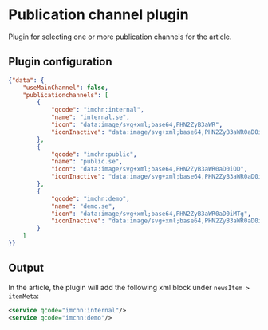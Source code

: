 # Publication channel plugin
Plugin for selecting one or more publication channels for the article.

## Plugin configuration

```json
{"data": {
    "useMainChannel": false,
    "publicationchannels": [
        {
            "qcode": "imchn:internal",
            "name": "internal.se",
            "icon": "data:image/svg+xml;base64,PHN2ZyB3aWR",
            "iconInactive": "data:image/svg+xml;base64,PHN2ZyB3aWR0aD0i"
        },
        {
            "qcode": "imchn:public",
            "name": "public.se",
            "icon": "data:image/svg+xml;base64,PHN2ZyB3aWR0aD0iOD",
            "iconInactive": "data:image/svg+xml;base64,PHN2ZyB3aWR0aD0iOD"
        },
        {
            "qcode": "imchn:demo",
            "name": "demo.se",
            "icon": "data:image/svg+xml;base64,PHN2ZyB3aWR0aD0iMTg",
            "iconInactive": "data:image/svg+xml;base64,PHN2ZyB3aWR0aD0iMTc"
        }
    ]
}}
```

## Output
In the article, the plugin will add the following xml block under `newsItem > itemMeta`:
```xml
<service qcode="imchn:internal"/>
<service qcode="imchn:demo"/>
```
